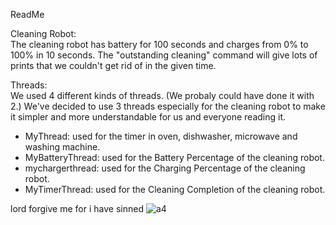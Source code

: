 ReadMe  

Cleaning Robot:  
The cleaning robot has battery for 100 seconds and charges from 0% to 100% in 10 seconds.
The "outstanding cleaning" command will give lots of prints that we couldn't get rid of in the given time.

Threads:  
We used 4 different kinds of threads. (We probaly could have done it with 2.) We've decided to use 3 threads especially for
the cleaning robot to make it simpler and more understandable for us and everyone reading it.

- MyThread: used for the timer in oven, dishwasher, microwave and washing machine.
- MyBatteryThread: used for the Battery Percentage of the cleaning robot.
- mychargerthread: used for the Charging Percentage of the cleaning robot.
- MyTimerThread: used for the Cleaning Completion of the cleaning robot.

lord forgive me for i have sinned
![a4](https://user-images.githubusercontent.com/45588658/69442466-f0fcdb00-0d4c-11ea-96ea-357be52286af.png)

